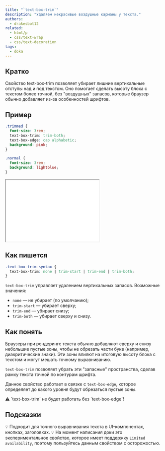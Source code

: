 ```yaml
---
title: "`text-box-trim`"
description: "Удаляем некрасивые воздушные карманы у текста."
authors:
  - drakesbot12
related:
  - html/p
  - css/text-wrap
  - css/text-decoration
tags:
  - doka
---
```


## Кратко

Свойство text-box-trim позволяет убирает лишние вертикальные отступы над и под текстом. Оно помогает сделать высоту блока с текстом более точной, без "воздушных" запасов, которые браузер обычно добавляет из-за особенностей шрифтов.

## Пример

```css
.trimmed {
  font-size: 3rem;
  text-box-trim: trim-both;
  text-box-edge: cap alphabetic;
  background: pink;
}

.normal {
  font-size: 3rem;
  background: lightblue;
}
```

<iframe title="Сравнение текста с и без text-box-trim" src="demos/basic/" height="200"></iframe>

## Как пишется

```css
.text-box-trim-syntax {
  text-box-trim: none | trim-start | trim-end | trim-both;
}
```

`text-box-trim` управляет удалением вертикальных запасов. Возможные значения:

- `none` — не убирает (по умолчанию);
- `trim-start` — убирает сверху;
- `trim-end` — убирает снизу;
- `trim-both` — убирает сверху и снизу.

## Как понять

Браузеры при рендеринге текста обычно добавляют сверху и снизу небольшие пустые зоны, чтобы не обрезать части букв (например, диакритические знаки). Эти зоны влияют на итоговую высоту блока с текстом и могут мешать точному выравниванию.

`text-box-trim` позволяет убрать эти "запасные" пространства, сделав рамку текста точной по контурам шрифта.

Данное свойство работает в связке с `text-box-edge`, которое определяет до какого уровня будут обрезаться пустые зоны.

<aside>
    ⚠️ `text-box-trim` не будет работать без `text-box-edge`!
</aside>

## Подсказки

💡 Подходит для точного выравнивания текста в UI-компонентах, кнопках, заголовках.
💡 На момент написания доки это экспериментальное свойство, которое имеет поддержку `Limited availability`, поэтому пользуйтесь данным свойством с осторожостью.